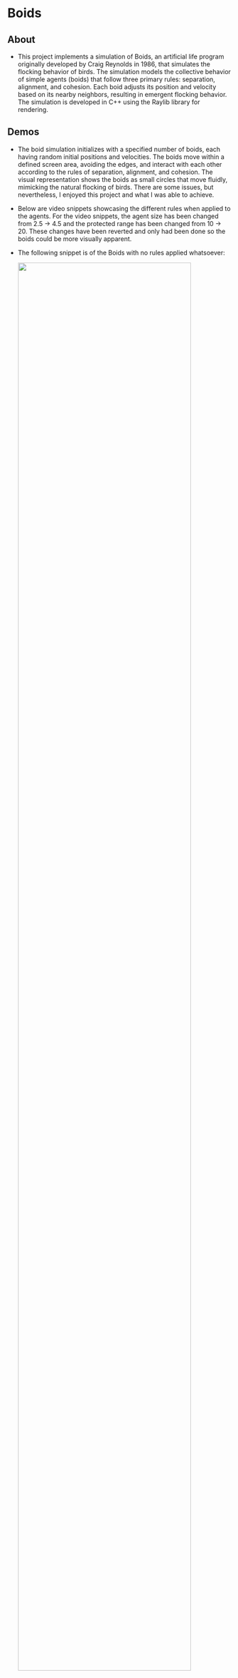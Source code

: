 # Boids

## About
- This project implements a simulation of Boids, an artificial life program originally developed by Craig Reynolds in 1986, that simulates the flocking behavior of birds. The simulation models the collective behavior of simple agents (boids) that follow three primary rules: separation, alignment, and cohesion. Each boid adjusts its position and velocity based on its nearby neighbors, resulting in emergent flocking behavior. The simulation is developed in C++ using the Raylib library for rendering.

## Demos
- The boid simulation initializes with a specified number of boids, each having random initial positions and velocities. The boids move within a defined screen area, avoiding the edges, and interact with each other according to the rules of separation, alignment, and cohesion. The visual representation shows the boids as small circles that move fluidly, mimicking the natural flocking of birds. There are some issues, but nevertheless, I enjoyed this project and what I was able to achieve.

- Below are video snippets showcasing the different rules when applied to the agents. For the video snippets, the agent size has been changed from 2.5 -> 4.5 and the protected range has been changed from 10 -> 20. These changes have been reverted and only had been done so the boids could be more visually apparent.

- The following snippet is of the Boids with no rules applied whatsoever:
  
  <img src="https://github.com/mjollnir03/Boids/assets/98365394/d263f626-32f2-411d-b1af-ebac33cd67bf" width="90%"/>
  
- This is when only Separation is applied:
  
  <img src="https://github.com/mjollnir03/Boids/assets/98365394/389821e1-551b-4eef-ace1-76aafcb1dba7" width="90%"/>
  
- This is when both Separation and Alignment are applied:
  
  <img src="https://github.com/mjollnir03/Boids/assets/98365394/a33d2387-ec42-4118-af1a-3525a3546525" width="90%"/>
  
- Lastly, this is with Separation, Alignment, and Cohesion all applied:
  
  <img src="https://github.com/mjollnir03/Boids/assets/98365394/8ad8994c-35fe-4232-ab80-e1aab08757cd" width="90%"/>
  
- Previous Version:
  
  - The video below was my first version of this Boid project. As you can see, it is a lot more rigid and unrealistic than the current version.
    
    <img src="https://github.com/mjollnir03/Boids/assets/98365394/7c01a83d-f3b2-44f7-b76f-0cce44ea0444" width="90%"/> 

## References
- Craig Reynolds' original paper on Boids: "Flocks, Herds, and Schools: A Distributed Behavioral Model" (1987)
- Raylib library for rendering: [Raylib](https://www.raylib.com/)
- V. Hunter Adams Boids-Algorithm Pseudocode: [Boids-algorithm](https://vanhunteradams.com/Pico/Animal_Movement/Boids-algorithm.html)

## Conclusion
- This Boids project has been an exciting journey into the world of artificial life and emergent behavior. Implementing the flocking behavior of birds through simple rules has provided valuable insights into how complex patterns can arise from basic interactions. While there are still improvements to be made, such as optimizing performance and addressing edge cases, the current version effectively demonstrates the core principles of separation, alignment, and cohesion.

- Future enhancements could include adding obstacles for the boids to navigate around, experimenting with different rule parameters to observe varied flocking behaviors, and perhaps integrating more advanced rendering techniques for a visually richer experience.

- Overall, this project has been both educational and enjoyable. I look forward to continuing to refine and expand on this work, and I encourage others to explore the fascinating world of Boids.

### Executable Directory (Windows Only)
- For those interested in running the simulation on a Windows system, the executable can be found in the following directory:
  
**ExecutableFilesDirectory/**

└── `BoidProjectVS.exe`

└── `raylib.dll`

└── `BoidProjectVS.pdb`


Ensure you navigate through the above directory path to locate and run the `BoidProjectVS.exe` file.
